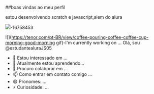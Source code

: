 ##boas vindas ao meu perfil

estou desenvolvendo scratch e javascript,alem do alura

![](https://tenor.com/pt-BR/view/coffee-pouring-coffee-coffee-cup-morning-good-morning-gif)-16758453


![](https://tenor.com/pt-BR/view/coffee-pouring-coffee-coffee-cup-morning-good-morning gif)-I'm currently working on ...
Olá, sou @estudantealuraJS05
- 👀 Estou interessado em ...
- 🌱 Atualmente estou aprendendo...
- 💞️ Procuro colaborar em ...
- 📫 Como entrar em contato comigo ...
- 😄 Pronomes: ...
- ⚡ Curiosidade: ...

<!---
estudantealuraJS05/estudantealuraJS05 é um repositório ✨ especial ✨ porque seu `README.md` (este arquivo) aparece no seu perfil do GitHub.
Você pode clicar no link Visualizar para ver suas alterações.
--->
